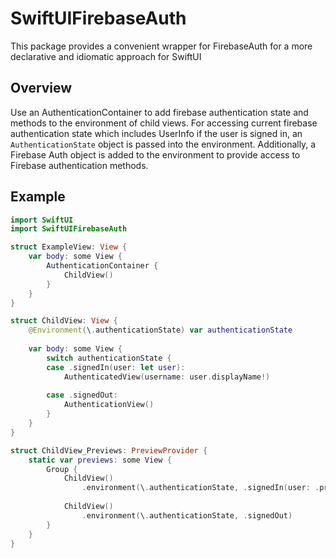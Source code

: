 # SwiftUIFirebaseAuth

This package provides a convenient wrapper for FirebaseAuth for a more declarative and idiomatic
approach for SwiftUI

## Overview
Use an AuthenticationContainer to add firebase authentication state and methods to the environment of child views. 
For accessing current firebase authentication state which includes UserInfo if the user is signed in, an 
`AuthenticationState` object is passed into the environment. Additionally, a Firebase Auth object is added to the 
environment to provide access to Firebase authentication methods.

## Example

``` Swift
import SwiftUI
import SwiftUIFirebaseAuth

struct ExampleView: View {
    var body: some View {
        AuthenticationContainer {
            ChildView()
        }
    }
}

struct ChildView: View {
    @Environment(\.authenticationState) var authenticationState
    
    var body: some View {
        switch authenticationState {
        case .signedIn(user: let user):
            AuthenticatedView(username: user.displayName!)
            
        case .signedOut:
            AuthenticationView()
        }
    }
}

struct ChildView_Previews: PreviewProvider {
    static var previews: some View {
        Group {
            ChildView()
                .environment(\.authenticationState, .signedIn(user: .preview))
            
            ChildView()
                .environment(\.authenticationState, .signedOut)
        }
    }
}
```

